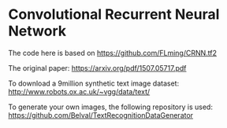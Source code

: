 # Convolutional Recurrent Neural Network

The code here is based on https://github.com/FLming/CRNN.tf2

The original paper: https://arxiv.org/pdf/1507.05717.pdf

To download a 9million synthetic text image dataset: http://www.robots.ox.ac.uk/~vgg/data/text/

To generate your own images, the following repository is used: https://github.com/Belval/TextRecognitionDataGenerator
